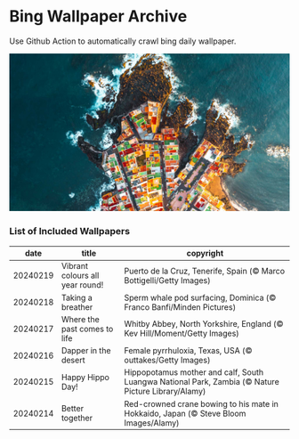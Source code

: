 # Bing Wallpaper Archive

Use Github Action to automatically crawl bing daily wallpaper.

![Vibrant colours all year round!](./archive/20240219.jpg)

### List of Included Wallpapers

|date|title|copyright|
|---|---|---|
|20240219|Vibrant colours all year round!|Puerto de la Cruz, Tenerife, Spain (© Marco Bottigelli/Getty Images)|
|20240218|Taking a breather|Sperm whale pod surfacing, Dominica (© Franco Banfi/Minden Pictures)|
|20240217|Where the past comes to life|Whitby Abbey, North Yorkshire, England (© Kev Hill/Moment/Getty Images)|
|20240216|Dapper in the desert|Female pyrrhuloxia, Texas, USA (© outtakes/Getty Images)|
|20240215|Happy Hippo Day!|Hippopotamus mother and calf, South Luangwa National Park, Zambia (© Nature Picture Library/Alamy)|
|20240214|Better together|Red-crowned crane bowing to his mate in Hokkaido, Japan (© Steve Bloom Images/Alamy)|
